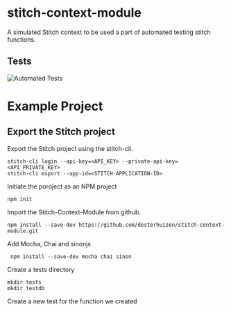 # stitch-context-module
A simulated Stitch context to be used a part of automated testing stitch functions. 

## Tests
![Automated Tests](https://github.com/desterhuizen/stitch-context-module/workflows/Automated%20Tests/badge.svg?branch=master)

# Example Project

## Export the Stitch project

Export the Stitch project using the stitch-cli.

```
stitch-cli login --api-key=<API_KEY> --private-api-key=<API_PRIVATE_KEY>
stitch-cli export --app-id=<STITCH-APPLICATION-ID>
```
Initiate the poroject as an NPM project
```
npm init 
```

Import the  Stitch-Context-Module from github.

```
npm install --save-dev https://github.com/desterhuizen/stitch-context-module.git
```

Add Mocha, Chai and sinonjs

```
 npm install --save-dev mocha chai sinon
```

Create a tests directory
```
mkdir tests
mkdir testdb
```

Create a new test for the function we created
```

```
